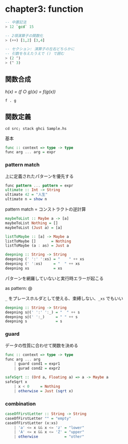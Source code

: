 # chapter3: function

```haskell
-- 中置記法
> 12 `gcd` 15

-- 2項演算子の関数化
> (++) [1,2] [3,4]

-- セクション: 演算子の左右どちらかに
-- 引数を与えたうえで () で囲む
> (2 ^)
> (^ 3)

```

## 関数合成

*h(x) = (f ○ g)(x) = f(g(x))*

`f . g`

## 関数定義

`cd src; stack ghci Sample.hs`

基本

```haskell
func :: context => type -> type
func arg ... arg = expr
```

### pattern match

上に定義されたパターンを優先する

```haskell
func pattern ... pattern = expr
ultimate :: Int -> String
ultimate 42 = "人生"
ultimate n = show n
```

pattern match = コンストラクトの逆計算

```haskell
maybeToList :: Maybe a -> [a]
maybeToList Nothing = []
maybeToList (Just a) = [a]

listToMaybe :: [a] -> Maybe a
listToMaybe []       = Nothing
listToMaybe (a : as) = Just a

deepning :: String -> String
deepning (' ':' ':xs) = "    " ++ xs
deepning (' ':xs)     = "  " ++ xs
deepning xs           = xs
```

パターンを網羅していないと実行時エラーが起こる

as pattern: @

`_` をプレースホルダとして使える、束縛しない、`_xs` でもいい

```haskell
deepning :: String -> String
deepning s@(' ':' ':_) = "  " ++ s
deepning s@(' ':_)     = " " ++ s
deepning s             = s
```

### guard

データの性質に合わせて関数を決める

```haskell
func :: context => type -> type
func arg ... arg
    | guard cond1 = expr1
    | gurad cond2 = expr2

safeSqrt :: (Ord a, Floating a) => a -> Maybe a
safeSqrt x
    | x < 0     = Nothing
    | otherwise = Just (sqrt x)
```

### combination

```haskell
caseOfFirstLetter :: String -> String
caseOfFirstLetter "" = "empty"
caseOfFirstLetter (x:xs)
    | 'a' <= x && x <= 'z' = "lower"
    | 'A' <= x && x <= 'Z' = "upper"
    | otherwise            = "other"
```
